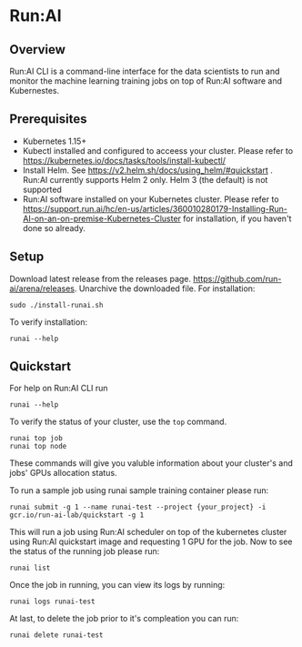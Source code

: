 # Run:AI
## Overview

Run:AI CLI is a command-line interface for the data scientists to run and monitor the machine learning training jobs on top of Run:AI software and Kubernestes.

## Prerequisites
* Kubernetes 1.15+
* Kubectl installed and configured to acceess your cluster. Please refer to https://kubernetes.io/docs/tasks/tools/install-kubectl/
* Install Helm. See https://v2.helm.sh/docs/using_helm/#quickstart . Run:AI currently supports Helm 2 only. Helm 3 (the default) is not supported
* Run:AI software installed on your Kubernetes cluster. Please refer to https://support.run.ai/hc/en-us/articles/360010280179-Installing-Run-AI-on-an-on-premise-Kubernetes-Cluster for installation, if you haven't done so already.
## Setup

Download latest release from the releases page. https://github.com/run-ai/arena/releases. Unarchive the downloaded file.
For installation:
```
sudo ./install-runai.sh
```
To verify installation:
```
runai --help
```
## Quickstart

For help on Run:AI CLI run
```
runai --help
```
To verify the status of your cluster, use the `top` command.
```
runai top job
runai top node
```
These commands will give you valuble information about your cluster's and jobs' GPUs allocation status.

To run a sample job using runai sample training container please run:
```
runai submit -g 1 --name runai-test --project {your_project} -i gcr.io/run-ai-lab/quickstart -g 1
```
This will run a job using Run:AI scheduler on top of the kubernetes cluster using Run:AI quickstart image and requesting 1 GPU for the job. Now to see the status of the running job please run:
```
runai list
```
Once the job in running, you can view its logs by running:
```
runai logs runai-test
```
At last, to delete the job prior to it's compleation you can run:
```
runai delete runai-test
```
